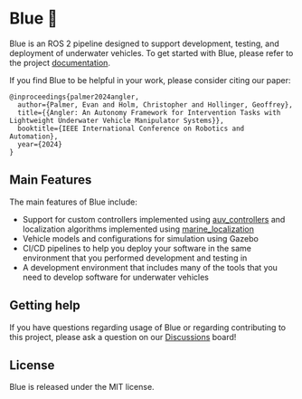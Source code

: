 # Blue :ocean:

Blue is an ROS 2 pipeline designed to support development, testing, and
deployment of underwater vehicles. To get started with Blue, please refer to
the project [documentation](https://robotic-decision-making-lab.github.io/blue/).

If you find Blue to be helpful in your work, please consider citing our
paper:

```
@inproceedings{palmer2024angler,
  author={Palmer, Evan and Holm, Christopher and Hollinger, Geoffrey},
  title={{Angler: An Autonomy Framework for Intervention Tasks with Lightweight Underwater Vehicle Manipulator Systems}},
  booktitle={IEEE International Conference on Robotics and Automation},
  year={2024}
}
```

## Main Features

The main features of Blue include:

- Support for custom controllers implemented using [auv_controllers](https://github.com/Robotic-Decision-Making-Lab/auv_controllers)
  and localization algorithms implemented using [marine_localization](https://github.com/Robotic-Decision-Making-Lab/marine_localization)
- Vehicle models and configurations for simulation using Gazebo
- CI/CD pipelines to help you deploy your software in the same environment
  that you performed development and testing in
- A development environment that includes many of the tools that you need to
  develop software for underwater vehicles

## Getting help

If you have questions regarding usage of Blue or regarding contributing to this
project, please ask a question on our [Discussions](https://github.com/Robotic-Decision-Making-Lab/blue/discussions)
board!

## License

Blue is released under the MIT license.
